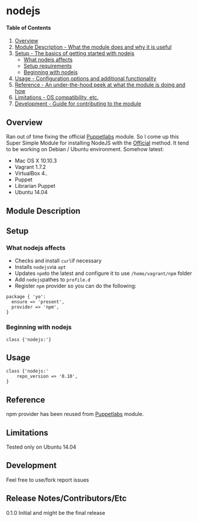 # nodejs

#### Table of Contents

1. [Overview](#overview)
2. [Module Description - What the module does and why it is useful](#module-description)
3. [Setup - The basics of getting started with nodejs](#setup)
    * [What nodejs affects](#what-nodejs-affects)
    * [Setup requirements](#setup-requirements)
    * [Beginning with nodejs](#beginning-with-nodejs)
4. [Usage - Configuration options and additional functionality](#usage)
5. [Reference - An under-the-hood peek at what the module is doing and how](#reference)
5. [Limitations - OS compatibility, etc.](#limitations)
6. [Development - Guide for contributing to the module](#development)

## Overview

Ran out of time fixing the official [Puppetlabs](https://forge.puppetlabs.com/puppetlabs/nodejs) module. So I come up this Super Simple Module for installing NodeJS with the [Official](https://github.com/joyent/node/wiki/Installing-Node.js-via-package-manager) method.
It tend to be working on Debian / Ubuntu environment. Somehow latest:

* Mac OS X 10.10.3
* Vagrant 1.7.2
* VirtualBox 4..
* Puppet
* Librarian Puppet
* Ubuntu 14.04


## Module Description


## Setup

### What nodejs affects

* Checks and install `curl`if necessary
* Installs `nodejs`via `apt` 
* Updates `npm`to the latest and configure it to use `/home/vagrant/npm` folder 
* Add `nodejs`pathes to `profile.d`
* Register `npm` provider so you can do the following:

```
package { 'yo':
  ensure => 'present',
  provider => 'npm',
}
```

### Beginning with nodejs

```
class {'nodejs:'}
```

## Usage

```
class {'nodejs:'
    repo_version => '0.10',
}
```

## Reference

npm provider has been reused from [Puppetlabs](https://forge.puppetlabs.com/puppetlabs/nodejs) module.

## Limitations

Tested only on Ubuntu 14.04

## Development

Feel free to use/fork report issues

## Release Notes/Contributors/Etc 

0.1.0 Initial and might be the final release

